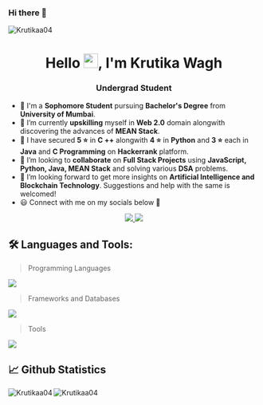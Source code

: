 ### Hi there 👋
<p align="left"> <img src="https://komarev.com/ghpvc/?username=Krutikaa04&label=Profile%20views&color=0e75b6&style=flat" alt="Krutikaa04" /> </p>

<h1 align="center">Hello <img src="https://github.com/TheDudeThatCode/TheDudeThatCode/blob/master/Assets/Hi.gif" width="29">, I'm Krutika Wagh </h1>
<h3 align="center">Undergrad Student </h3>

- 👀 I'm a **Sophomore Student** pursuing **Bachelor's Degree** from **University of Mumbai**.
- 🌱 I’m currently **upskilling** myself in **Web 2.0** domain alongwith discovering the advances of **MEAN Stack**.
- 🔭 I have secured **5 ⭐** in **C ++** alongwith **4 ⭐** in **Python** and **3 ⭐** each in **Java** and **C Programming** on **Hackerrank** platform.
- 👯 I’m looking to **collaborate** on **Full Stack Projects** using **JavaScript, Python, Java, MEAN Stack** and solving various **DSA** problems.
- 🤔 I’m looking forward to get more insights on **Artificial Intelligence and Blockchain Technology**. Suggestions and help with the same is welcomed!
- 😃 Connect with me on my socials below 🤝
<p align="center">
<a href="https://www.linkedin.com/in/krutika-w-13036a24a" target="_blank">
<img src="https://img.shields.io/badge/Krutika%20Wagh-blue?style=flat&logo=LinkedIn&logoColor=Blue" >
</a>
<a href="https://instagram.com/krutikaa.xo?utm_source=qr&igshid=NGExMmI2YTkyZg%3D%3D" target="_blank">
<img src="https://img.shields.io/badge/-Instagram-lightpink?style=flat&logo=Instagram&logoColor=black" >
</a>
</p>


## 🛠️ Languages and Tools:
> Programming Languages
<p align="left">
  <a href="#">
   <img src="https://skillicons.dev/icons?i=c,cpp,java,py,html,css"/>
  </a>
</p>

> Frameworks and Databases
<p align="left">
  <a href="#">
    <img src="https://skillicons.dev/icons?i=angular,nodejs,express,mongodb,mysql"/>
  </a>
</p>

> Tools
<p align="left">
  <a href="#">
    <img src="https://skillicons.dev/icons?i=git,github,vscode,postman,powershell"/>
  </a>
</p>



## 📈 Github Statistics
<p align="center">
  <img align="left" src="https://github-readme-stats.vercel.app/api?username=Krutikaa04&theme=github_dark&show_icons=true&locale=en" alt="Krutikaa04"/>
  <img align="left" src="https://github-readme-streak-stats.herokuapp.com/?user=Krutikaa04&theme=github-dark-blue" alt="Krutikaa04"/>
</p>





<!--
Here are some ideas to get you started:

 ...

- 👯 I’m looking to collaborate on ...
- 🤔 I’m looking for help with ...
- 💬 Ask me about ...
- 📫 How to reach me: ...
- 😄 Pronouns: ...
- ⚡ Fun fact: ...
-->
